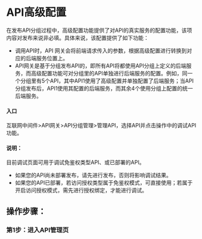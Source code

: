 # API高级配置

在发布API分组过程中，高级配置功能提供了对API的真实服务的配置功能，该项内容对发布来说非必填。具体来说，该配置提供了如下功能：
- 调用API时，API 网关会将前端请求传入的参数，根据高级配置进行转换到对应的后端服务位置上。
- API网关是基于分组发布API的，即所有API将都使用API分组上定义的后端服务，而高级配置功能可对分组里的API单独进行后端服务的配置。例如，同一个分组里有5个API，其中API1使用了高级配置并单独配置了后端服务；当API分组发布后，API1使用其配置的后端服务，而其余4个使用分组上配置的统一后端服务。


#### 入口
互联网中间件>API网关>API分组管理>管理API，选择API并点击操作中的调试API功能。

####   说明：
目前调试页面可用于调试免鉴权类型API、或已部署的API。
- 如果您的API尚未部署发布，请先进行发布，否则将影响调试结果。
- 如果您的API已部署，若访问授权类型属于免鉴权模式，可直接使用；若属于开启访问授权模式，需先进行授权绑定，才能进行调试。


##  操作步骤：
###  第1步：进入API管理页

